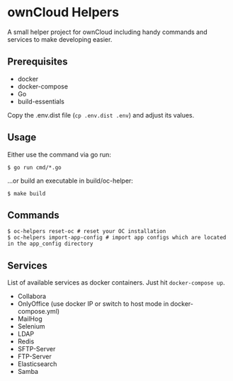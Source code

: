 # ownCloud Helpers

A small helper project for ownCloud including handy commands and services to make developing easier.

## Prerequisites

* docker
* docker-compose
* Go
* build-essentials

Copy the .env.dist file (`cp .env.dist .env`) and adjust its values.

## Usage

Either use the command via go run:
```
$ go run cmd/*.go
```

...or build an executable in build/oc-helper:
```
$ make build
```

## Commands

```
$ oc-helpers reset-oc # reset your OC installation
$ oc-helpers import-app-config # import app configs which are located in the app_config directory
```

## Services

List of available services as docker containers. Just hit `docker-compose up`.

* Collabora
* OnlyOffice (use docker IP or switch to host mode in docker-compose.yml)
* MailHog
* Selenium
* LDAP
* Redis
* SFTP-Server
* FTP-Server
* Elasticsearch
* Samba

